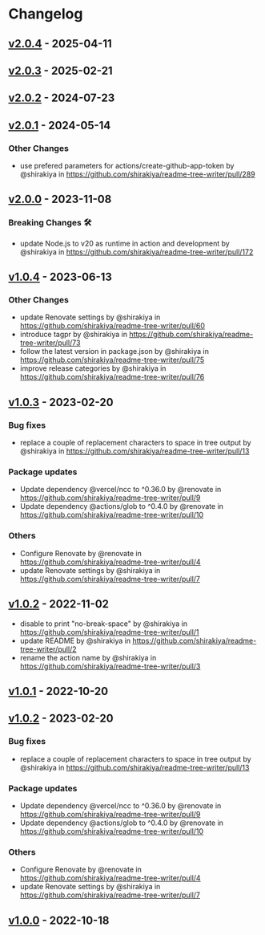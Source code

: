 # Changelog

## [v2.0.4](https://github.com/shirakiya/readme-tree-writer/compare/v2.0.3...v2.0.4) - 2025-04-11

## [v2.0.3](https://github.com/shirakiya/readme-tree-writer/compare/v2.0.2...v2.0.3) - 2025-02-21

## [v2.0.2](https://github.com/shirakiya/readme-tree-writer/compare/v2.0.1...v2.0.2) - 2024-07-23

## [v2.0.1](https://github.com/shirakiya/readme-tree-writer/compare/v2...v2.0.1) - 2024-05-14
### Other Changes
- use prefered parameters for actions/create-github-app-token by @shirakiya in https://github.com/shirakiya/readme-tree-writer/pull/289

## [v2.0.0](https://github.com/shirakiya/readme-tree-writer/compare/v1.0.4...v2.0.0) - 2023-11-08
### Breaking Changes 🛠
- update Node.js to v20 as runtime in action and development by @shirakiya in https://github.com/shirakiya/readme-tree-writer/pull/172

## [v1.0.4](https://github.com/shirakiya/readme-tree-writer/compare/v1.0.3...v1.0.4) - 2023-06-13
### Other Changes
- update Renovate settings by @shirakiya in https://github.com/shirakiya/readme-tree-writer/pull/60
- introduce tagpr by @shirakiya in https://github.com/shirakiya/readme-tree-writer/pull/73
- follow the latest version in package.json by @shirakiya in https://github.com/shirakiya/readme-tree-writer/pull/75
- improve release categories by @shirakiya in https://github.com/shirakiya/readme-tree-writer/pull/76

## [v1.0.3](https://github.com/shirakiya/readme-tree-writer/compare/v1.0.2...v1.0.3) - 2023-02-20
### Bug fixes
- replace a couple of replacement characters to space in tree output by @shirakiya in https://github.com/shirakiya/readme-tree-writer/pull/13
### Package updates
- Update dependency @vercel/ncc to ^0.36.0 by @renovate in https://github.com/shirakiya/readme-tree-writer/pull/9
- Update dependency @actions/glob to ^0.4.0 by @renovate in https://github.com/shirakiya/readme-tree-writer/pull/10
### Others
- Configure Renovate by @renovate in https://github.com/shirakiya/readme-tree-writer/pull/4
- update Renovate settings by @shirakiya in https://github.com/shirakiya/readme-tree-writer/pull/7

## [v1.0.2](https://github.com/shirakiya/readme-tree-writer/compare/v1.0.1...v1.0.2) - 2022-11-02
- disable to print "no-break-space" by @shirakiya in https://github.com/shirakiya/readme-tree-writer/pull/1
- update README by @shirakiya in https://github.com/shirakiya/readme-tree-writer/pull/2
- rename the action name by @shirakiya in https://github.com/shirakiya/readme-tree-writer/pull/3

## [v1.0.1](https://github.com/shirakiya/readme-tree-writer/compare/v1.0.0...v1.0.1) - 2022-10-20

## [v1.0.2](https://github.com/shirakiya/readme-tree-writer/compare/v1.0.2...v1) - 2023-02-20
### Bug fixes
- replace a couple of replacement characters to space in tree output by @shirakiya in https://github.com/shirakiya/readme-tree-writer/pull/13
### Package updates
- Update dependency @vercel/ncc to ^0.36.0 by @renovate in https://github.com/shirakiya/readme-tree-writer/pull/9
- Update dependency @actions/glob to ^0.4.0 by @renovate in https://github.com/shirakiya/readme-tree-writer/pull/10
### Others
- Configure Renovate by @renovate in https://github.com/shirakiya/readme-tree-writer/pull/4
- update Renovate settings by @shirakiya in https://github.com/shirakiya/readme-tree-writer/pull/7

## [v1.0.0](https://github.com/shirakiya/readme-tree-writer/commits/v1.0.0) - 2022-10-18
